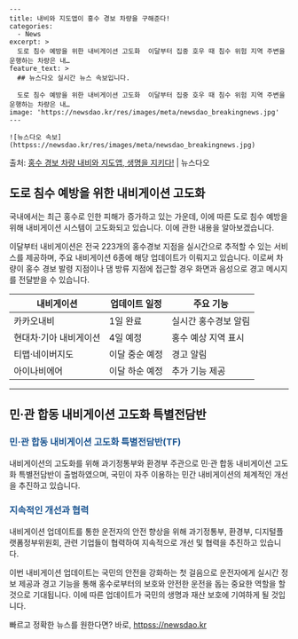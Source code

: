     ---
    title: 내비와 지도앱이 홍수 경보 차량을 구해준다!
    categories:
      - News
    excerpt: >
      도로 침수 예방을 위한 내비게이션 고도화  이달부터 집중 호우 때 침수 위험 지역 주변을 운행하는 차량은 내…
    feature_text: >
      ## 뉴스다오 실시간 뉴스 속보입니다.
    
      도로 침수 예방을 위한 내비게이션 고도화  이달부터 집중 호우 때 침수 위험 지역 주변을 운행하는 차량은 내…
    image: 'https://newsdao.kr/res/images/meta/newsdao_breakingnews.jpg'
    ---
    
    ![뉴스다오 속보](httpss://newsdao.kr/res/images/meta/newsdao_breakingnews.jpg)

<p>출처: <a href="httpss://newsdao.kr/4551" rel="dofollow">홍수 경보 차량 내비와 지도앱, 생명을 지키다!</a> | 뉴스다오</p>

<h2 data-ke-size="size26">도로 침수 예방을 위한 내비게이션 고도화</h2>
국내에서는 최근 홍수로 인한 피해가 증가하고 있는 가운데, 이에 따른 도로 침수 예방을 위해 내비게이션 시스템이 고도화되고 있습니다. 이에 관한 내용을 알아보겠습니다.

<p data-ke-size="size16">이달부터 내비게이션은 전국 223개의 홍수경보 지점을 실시간으로 추적할 수 있는 서비스를 제공하며, 주요 내비게이션 6종에 해당 업데이트가 이뤄지고 있습니다. 이로써 차량이 홍수 경보 발령 지점이나 댐 방류 지점에 접근할 경우 화면과 음성으로 경고 메시지를 전달받을 수 있습니다.</p>

<table>
	<thead>
		<tr>
			<th>내비게이션</th>
			<th>업데이트 일정</th>
			<th>주요 기능</th>
		</tr>
	</thead>
	<tbody>
		<tr>
			<td>카카오내비</td>
			<td>1일 완료</td>
			<td>실시간 홍수경보 알림</td>
		</tr>
		<tr>
			<td>현대차·기아 내비게이션</td>
			<td>4일 예정</td>
			<td>홍수 예상 지역 표시</td>
		</tr>
		<tr>
			<td>티맵·네이버지도</td>
			<td>이달 중순 예정</td>
			<td>경고 알림</td>
		</tr>
		<tr>
			<td>아이나비에어</td>
			<td>이달 하순 예정</td>
			<td>추가 기능 제공</td>
		</tr>
	</tbody>
</table>
<hr>

<h2 data-ke-size="size26">민·관 합동 내비게이션 고도화 특별전담반</h2>
<h3><span style="color: #1a5490;">민·관 합동 내비게이션 고도화 특별전담반(TF)</span></h3>
내비게이션의 고도화를 위해 과기정통부와 환경부 주관으로 민·관 합동 내비게이션 고도화 특별전담반이 출범하였으며, 국민이 자주 이용하는 민간 내비게이션의 체계적인 개선을 추진하고 있습니다.

<h3><span style="color: #1a5490;">지속적인 개선과 협력</span></h3>
내비게이션 업데이트를 통한 운전자의 안전 향상을 위해 과기정통부, 환경부, 디지털플랫폼정부위원회, 관련 기업들이 협력하여 지속적으로 개선 및 협력을 추진하고 있습니다.

<p data-ke-size="size16">이번 내비게이션 업데이트는 국민의 안전을 강화하는 첫 걸음으로 운전자에게 실시간 정보 제공과 경고 기능을 통해 홍수로부터의 보호와 안전한 운전을 돕는 중요한 역할을 할 것으로 기대됩니다. 이에 따른 업데이트가 국민의 생명과 재산 보호에 기여하게 될 것입니다.</p>
 

빠르고 정확한 뉴스를 원한다면? 바로, <a href="httpss://newsdao.kr" rel="dofollow">httpss://newsdao.kr</a>


    